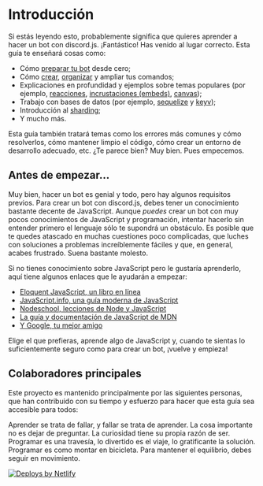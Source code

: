 # Introducción

Si estás leyendo esto, probablemente significa que quieres aprender a hacer un bot con discord.js. ¡Fantástico! Has venido al lugar correcto.
Esta guía te enseñará cosas como:

- Cómo [preparar tu bot](https://discordjs-guide-es.netlify.app/preparations/) desde cero;
- Cómo [crear](https://discordjs-guide-es.netlify.app/creating-your-bot/), [organizar](https://discordjs-guide-es.netlify.app/creating-your-bot/command-handling.html) y ampliar tus comandos;
- Explicaciones en profundidad y ejemplos sobre temas populares (por ejemplo, [reacciones](https://discordjs-guide-es.netlify.app/popular-topics/reactions.html), [incrustaciones (embeds)](https://discordjs-guide-es.netlify.app/popular-topics/embeds.html), [canvas](https://discordjs-guide-es.netlify.app/popular-topics/canvas.html));
- Trabajo con bases de datos (por ejemplo, [sequelize](https://discordjs-guide-es.netlify.app/sequelize/) y [keyv](https://discordjs-guide-es.netlify.app/keyv/));
- Introducción al [sharding](https://discordjs-guide-es.netlify.app/sharding/);
- Y mucho más.

Esta guía también tratará temas como los errores más comunes y cómo resolverlos, cómo mantener limpio el código, cómo crear un entorno de desarrollo adecuado, etc.
¿Te parece bien? Muy bien. Pues empecemos.

## Antes de empezar...

Muy bien, hacer un bot es genial y todo, pero hay algunos requisitos previos. Para crear un bot con discord.js, debes tener un conocimiento bastante decente de JavaScript.
Aunque _puedes_ crear un bot con muy pocos conocimientos de JavaScript y programación, intentar hacerlo sin entender primero el lenguaje sólo te supondrá un obstáculo. Es posible que te quedes atascado en muchas cuestiones poco complicadas, que luches con soluciones a problemas increíblemente fáciles y que, en general, acabes frustrado. Suena bastante molesto.

Si no tienes conocimiento sobre JavaScript pero le gustaría aprenderlo, aquí tiene algunos enlaces que le ayudarán a empezar:

* [Eloquent JavaScript, un libro en línea](https://eloquentjs-es.thedojo.mx/)
* [JavaScript.info, una guía moderna de JavaScript](https://es.javascript.info/)
* [Nodeschool, lecciones de Node y JavaScript](https://nodeschool.io/es/)
* [La guía y documentación de JavaScript de MDN](https://developer.mozilla.org/es/docs/Web/JavaScript)
* [Y Google, tu mejor amigo](https://google.com)

Elige el que prefieras, aprende algo de JavaScript y, cuando te sientas lo suficientemente seguro como para crear un bot, ¡vuelve y empieza!

## Colaboradores principales

Este proyecto es mantenido principalmente por las siguientes personas, que han contribuido con su tiempo y esfuerzo para hacer que esta guía sea accesible para todos:

<DiscordMessages>
	<DiscordMessage profile="nejire">
		Aprender se trata de fallar, y fallar se trata de aprender.
	</DiscordMessage>
	<DiscordMessage profile="free">
		La cosa importante no es dejar de preguntar. La curiosidad tiene su propia razón de ser.
	</DiscordMessage>
	<DiscordMessage profile="socram">
		Programar es una travesía, lo divertido es el viaje, lo gratificante la solución.
	</DiscordMessage>
	<DiscordMessage profile="kirzu">
		Programar es como montar en bicicleta. Para mantener el equilibrio, debes seguir en movimiento.
	</DiscordMessage>
</DiscordMessages>

<a></a>
<a href="https://www.netlify.com">
	<img src="https://www.netlify.com/img/global/badges/netlify-color-accent.svg" alt="Deploys by Netlify" />
</a>
